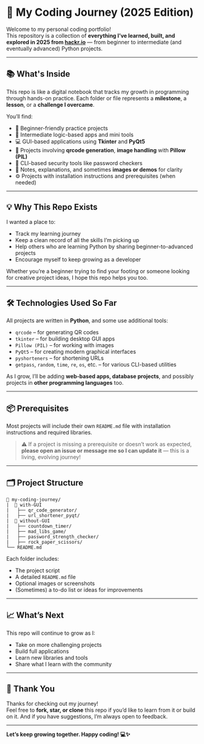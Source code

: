 # 🌱 My Coding Journey (2025 Edition)

Welcome to my personal coding portfolio!  
This repository is a collection of **everything I’ve learned, built, and explored in 2025 from [hackr.io](https://hackr.io/blog/python-projects)** — from beginner to intermediate (and eventually advanced) Python projects.

---

## 📚 What's Inside

This repo is like a digital notebook that tracks my growth in programming through hands-on practice. Each folder or file represents a **milestone**, a **lesson**, or a **challenge I overcame**.

You’ll find:

-   🧠 Beginner-friendly practice projects
-   🔄 Intermediate logic-based apps and mini tools
-   💻 GUI-based applications using **Tkinter** and **PyQt5**
-   📸 Projects involving **qrcode generation**, **image handling** with **Pillow (PIL)**
-   🔐 CLI-based security tools like password checkers
-   🧪 Notes, explanations, and sometimes **images or demos** for clarity
-   ⚙️ Projects with installation instructions and prerequisites (when needed)

---

## 💡 Why This Repo Exists

I wanted a place to:

-   Track my learning journey
-   Keep a clean record of all the skills I’m picking up
-   Help others who are learning Python by sharing beginner-to-advanced projects
-   Encourage myself to keep growing as a developer

Whether you’re a beginner trying to find your footing or someone looking for creative project ideas, I hope this repo helps you too.

---

## 🛠 Technologies Used So Far

All projects are written in **Python**, and some use additional tools:

-   `qrcode` – for generating QR codes
-   `tkinter` – for building desktop GUI apps
-   `Pillow (PIL)` – for working with images
-   `PyQt5` – for creating modern graphical interfaces
-   `pyshorteners` – for shortening URLs
-   `getpass`, `random`, `time`, `re`, `os`, etc. – for various CLI-based utilities

As I grow, I’ll be adding **web-based apps, database projects**, and possibly projects in **other programming languages** too.

---

## 📦 Prerequisites

Most projects will include their own `README.md` file with installation instructions and required libraries.

> ⚠️ If a project is missing a prerequisite or doesn’t work as expected, **please open an issue or message me so I can update it** — this is a living, evolving journey!

---

## 🗂 Project Structure

```
📁 my-coding-journey/
|  📁 with-GUI
|   ├── qr_code_generator/
|   ├── url_shortener_pyqt/
|  📁 without-GUI
|   ├── countdown_timer/
|   ├── mad_libs_game/
|   ├── password_strength_checker/
|   ├── rock_paper_scissors/
└── README.md
```

Each folder includes:

-   The project script
-   A detailed `README.md` file
-   Optional images or screenshots
-   (Sometimes) a to-do list or ideas for improvements

---

## 📈 What’s Next

This repo will continue to grow as I:

-   Take on more challenging projects
-   Build full applications
-   Learn new libraries and tools
-   Share what I learn with the community

---

## 🙌 Thank You

Thanks for checking out my journey!  
Feel free to **fork, star, or clone** this repo if you’d like to learn from it or build on it. And if you have suggestions, I’m always open to feedback.

---

**Let’s keep growing together. Happy coding! 💻✨**
